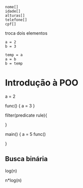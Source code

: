 ```
nome[]
idade[]
alturas[]
telefone[]
cpf[]
```

troca dois elementos
```
a = 2
b = 3

temp = a
a = b
b = temp
```

# Introdução à POO

a = 2

func() {
  a = 3
}

filter(predicate rule){

}

main() {
  a = 5
  func()


}

## Busca binária

log(n)

n*log(n)

